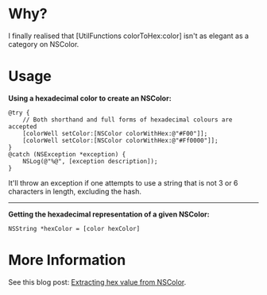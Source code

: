 Why?
====
I finally realised that [UtilFunctions colorToHex:color] isn't as elegant as a category on NSColor.

Usage
=====

**Using a hexadecimal color to create an NSColor:**

    @try {
        // Both shorthand and full forms of hexadecimal colours are accepted
        [colorWell setColor:[NSColor colorWithHex:@"#F00"]];
        [colorWell setColor:[NSColor colorWithHex:@"#Ff0000"]];
    }
    @catch (NSException *exception) {
        NSLog(@"%@", [exception description]);
    }

It'll throw an exception if one attempts to use a string that is not 3 or 6 characters in length, excluding the hash.

- - -

**Getting the hexadecimal representation of a given NSColor:**

    NSString *hexColor = [color hexColor]


More Information
================

See this blog post: [Extracting hex value from NSColor](http://pagesofinterest.net/blog/2011/12/extracting-hex-value-from-nscolor/).